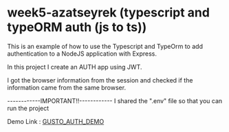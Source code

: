 # week5-azatseyrek (typescript and typeORM auth (js to ts))

This is an example of how to use the Typescript and TypeOrm to add authentication to a NodeJS application with Express.

In this project I create an AUTH app using JWT.

I got the browser information from the session and checked if the information came from the same browser.


------------IMPORTANT!!------------
I shared the ".env" file so that you can run the project

Demo Link :</span> <a href="https://auth2-gusto.herokuapp.com">GUSTO_AUTH_DEMO</a>
